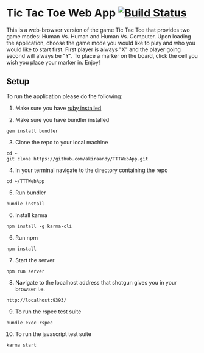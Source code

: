 # Tic Tac Toe Web App [![Build Status](https://travis-ci.org/akiraandy/TTTWebApp.svg?branch=master)](https://travis-ci.org/akiraandy/TTTWebApp)


This is a web-browser version of the game Tic Tac Toe that provides two game modes: Human Vs. Human and Human Vs. Computer. Upon loading the application, choose the game mode you would like to play and who you would like to start first. First player is always "X" and the player going second will always be "Y". To place a marker on the board, click the cell you wish you place your marker in. Enjoy!

## Setup

To run the application please do the following:

1. Make sure you have [ruby installed](https://www.ruby-lang.org/en/documentation/installation/ "Ruby download page")

2. Make sure you have bundler installed
```
gem install bundler
```

3. Clone the repo to your local machine

```
cd ~
git clone https://github.com/akiraandy/TTTWebApp.git
```

4. In your terminal navigate to the directory containing the repo

```
cd ~/TTTWebApp
```

5. Run bundler
```
bundle install
```
6. Install karma
```
npm install -g karma-cli

```

6. Run npm
```
npm install
```

7. Start the server
```
npm run server
```

8. Navigate to the localhost address that shotgun gives you in your browser i.e.
```
http://localhost:9393/
```

9. To run the rspec test suite
```
bundle exec rspec
```
10. To run the javascript test suite
```
karma start
```
